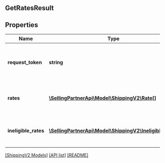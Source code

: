 ## GetRatesResult

## Properties

Name | Type | Description | Notes
------------ | ------------- | ------------- | -------------
**request_token** | **string** | A unique token generated to identify a getRates operation. |
**rates** | [**\SellingPartnerApi\Model\ShippingV2\Rate[]**](Rate.md) | A list of eligible shipping service offerings. |
**ineligible_rates** | [**\SellingPartnerApi\Model\ShippingV2\IneligibleRate[]**](IneligibleRate.md) | A list of ineligible shipping service offerings. | [optional]

[[ShippingV2 Models]](../) [[API list]](../../Api) [[README]](../../../README.md)

